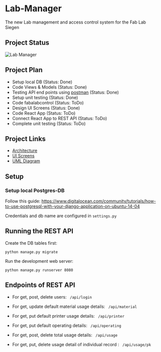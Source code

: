 # Lab-Manager
The new Lab management and access control system for the Fab Lab Siegen

## Project Status
![Lab Manager](https://github.com/FabLabSiegen/Lab-Manager/workflows/Lab%20Manager/badge.svg?branch=master)

## Project Plan

* Setup local DB (Status: Done)
* Code Views & Models (Status: Done)
* Testing API end points using [postman](https://www.guru99.com/postman-tutorial.html) (Status: Done)
* Setup unit testing (Status: Done)
* Code fabalabcontrol (Status: ToDo)
* Design UI Screens (Status: Done)
* Code React App (Status: ToDo)
* Connect React App to REST API (Status: ToDo)
* Complete unit testing (Status: ToDo)

## Project Links

* [Architecture](https://drive.google.com/file/d/16qB0iT30ZRu07Zg9T2nqXLLCi88Ac29D/view?usp=sharing)
* [UI Screens](https://www.figma.com/file/Xs6OPzpfH9FIXUx1hRykLT/LabManager?node-id=0%3A1)
* [UML Diagram](https://lucid.app/invitations/accept/c4f7d980-8cc1-4237-884a-6c712c882c05)

## Setup

### Setup local Postgres-DB
Follow this guide: https://www.digitalocean.com/community/tutorials/how-to-use-postgresql-with-your-django-application-on-ubuntu-14-04


Credentials and db name are configured in `settings.py`

## Running the REST API

Create the DB tables first:
```
python manage.py migrate
```
Run the development web server:
```
python manage.py runserver 8080
```
##  Endpoints of REST API

* For get, post, delete users: ` /api/login`

* For get, update default material usage details: ` /api/material`

* For get, put default printer usage details: ` /api/printer`

* For get, put default operating details: ` /api/operating`

* For get, post, delete total usage details: ` /api/usage`

* For get, put, delete usage detail of individual record : ` /api/usage/pk`
